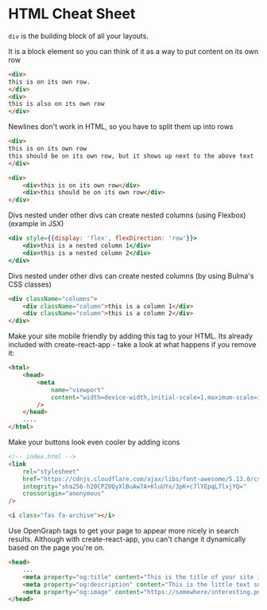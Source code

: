 # HTML Cheat Sheet

`div` is the building block of all your layouts.

It is a block element so you can think of it as a way to put content on its own row
```html
<div>
this is on its own row.
</div>
<div>
this is also on its own row
</div>
```

Newlines don't work in HTML, so you have to split them up into rows
```html
<div>
this is on its own row
this should be on its own row, but it shows up next to the above text
</div>

<div>
    <div>this is on its own row</div>
    <div>this should be on its own row</div>
</div>
```

Divs nested under other divs can create nested columns (using Flexbox) (example in JSX)
```jsx
<div style={{display: 'flex', flexDirection: 'row'}}>
    <div>this is a nested column 1</div>
    <div>this is a nested column 2</div>
</div>
```

Divs nested under other divs can create nested columns (by using Bulma's CSS classes)
```html
<div className="columns">
    <div className="column">this is a column 1</div>
    <div className="column">this is a column 2</div>
</div>
```

Make your site mobile friendly by adding this <meta> tag to your HTML. Its already included with create-react-app - take a look at what happens if you remove it:
```html
<html>
    <head>
        <meta
            name="viewport"
            content="width=device-width,initial-scale=1,maximum-scale=1,user-scalable=no"
        />
    </head>
    ....
</html>
```
Make your buttons look even cooler by adding icons
```html
<!-- index.html -->
<link
    rel="stylesheet"
    href="https://cdnjs.cloudflare.com/ajax/libs/font-awesome/5.13.0/css/all.min.css"
    integrity="sha256-h20CPZ0QyXlBuAw7A+KluUYx/3pK+c7lYEpqLTlxjYQ="
    crossorigin="anonymous"
/>

<i class="fas fa-archive"></i>
```

Use OpenGraph tags to get your page to appear more nicely in search results. Although with create-react-app, you can't change it dynamically based on the page you're on.
```html
<head>
    ...
    <meta property="og:title" content="This is the title of your site in Search" />
    <meta property="og:description" content="This is the little text snippet that shows up under your title in search" />
    <meta property="og:image" content="https://somewhere/interesting.png" />
</head>
```
